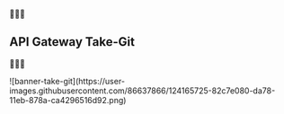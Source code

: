 <p>🚀🚀🚀<h2>API Gateway Take-Git</h2>👨🏿‍🚀</p>
![banner-take-git](https://user-images.githubusercontent.com/86637866/124165725-82c7e080-da78-11eb-878a-ca4296516d92.png)
